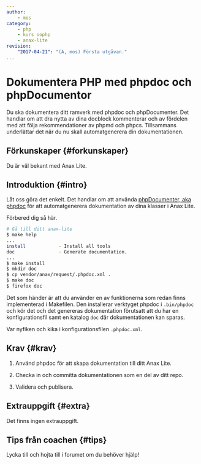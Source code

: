 ```yaml
---
author:
    - mos
category:
    - php
    - kurs oophp
    - anax-lite
revision:
    "2017-04-21": "(A, mos) Första utgåvan."
...
```

Dokumentera PHP med phpdoc och phpDocumentor
==================================

Du ska dokumentera ditt ramverk med phpdoc och phpDocumenter. Det handlar om att dra nytta av dina docblock kommenterar och av fördelen med att följa rekommendationer av phpmd och phpcs. Tillsammans underlättar det när du nu skall automatgenerera din dokumentationen.

<!--more-->



Förkunskaper {#forkunskaper}
-----------------------

Du är väl bekant med Anax Lite.



Introduktion {#intro}
-----------------------

Låt oss göra det enkelt. Det handlar om att använda [phpDocumenter, aka phpdoc](https://www.phpdoc.org/) för att automatgenerera dokumentation av dina klasser i Anax Lite.

Förbered dig så här.

```bash
# Gå till ditt anax-lite
$ make help
...
install            - Install all tools
doc                - Generate documentation.
...
$ make install
$ mkdir doc
$ cp vendor/anax/request/.phpdoc.xml .
$ make doc
$ firefox doc
```

Det som händer är att du använder en av funktionerna som redan finns implementerad i Makefilen. Den installerar verktyget phpdoc i `.bin/phpdoc` och kör det och det genereras dokumentation förutsatt att du har en konfigurationsfil samt en katalog `doc` där dokumentationen kan sparas.

Var nyfiken och kika i konfigurationsfilen `.phpdoc.xml`.



Krav {#krav}
-----------------------

1. Använd phpdoc för att skapa dokumentation till ditt Anax Lite.

1. Checka in och committa dokumentationen som en del av ditt repo.

1. Validera och publisera.



Extrauppgift {#extra}
-----------------------

Det finns ingen extrauppgift.



Tips från coachen {#tips}
-----------------------

Lycka till och hojta till i forumet om du behöver hjälp!
